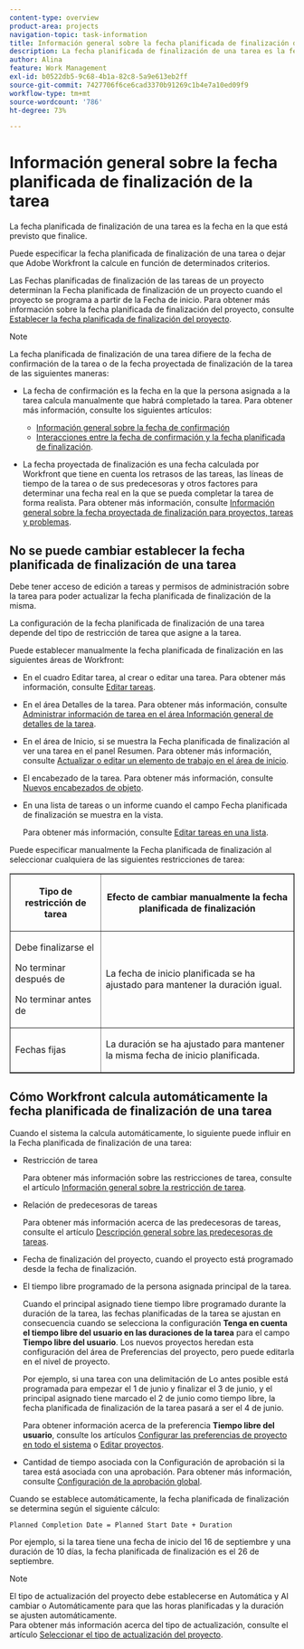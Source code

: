 ```yaml
---
content-type: overview
product-area: projects
navigation-topic: task-information
title: Información general sobre la fecha planificada de finalización de la tarea
description: La fecha planificada de finalización de una tarea es la fecha en la que está previsto que finalice.
author: Alina
feature: Work Management
exl-id: b0522db5-9c68-4b1a-82c8-5a9e613eb2ff
source-git-commit: 7427706f6ce6cad3370b91269c1b4e7a10ed09f9
workflow-type: tm+mt
source-wordcount: '786'
ht-degree: 73%

---
```


# Información general sobre la fecha planificada de finalización de la tarea

La fecha planificada de finalización de una tarea es la fecha en la que está previsto que finalice.

Puede especificar la fecha planificada de finalización de una tarea o dejar que Adobe Workfront la calcule en función de determinados criterios.

Las Fechas planificadas de finalización de las tareas de un proyecto determinan la Fecha planificada de finalización de un proyecto cuando el proyecto se programa a partir de la Fecha de inicio. Para obtener más información sobre la fecha planificada de finalización del proyecto, consulte [Establecer la fecha planificada de finalización del proyecto](../../../manage-work/projects/planning-a-project/project-planned-completion-date.md).

>[!NOTE]
>
>La fecha planificada de finalización de una tarea difiere de la fecha de confirmación de la tarea o de la fecha proyectada de finalización de la tarea de las siguientes maneras:
>
>* La fecha de confirmación es la fecha en la que la persona asignada a la tarea calcula manualmente que habrá completado la tarea. Para obtener más información, consulte los siguientes artículos:
>
>   * [Información general sobre la fecha de confirmación](../../../manage-work/projects/updating-work-in-a-project/overview-of-commit-dates.md)
>   * [Interacciones entre la fecha de confirmación y la fecha planificada de finalización](../../../manage-work/projects/updating-work-in-a-project/interactions-between-commit-and-planned-completion-dates.md).
>
>* La fecha proyectada de finalización es una fecha calculada por Workfront que tiene en cuenta los retrasos de las tareas, las líneas de tiempo de la tarea o de sus predecesoras y otros factores para determinar una fecha real en la que se pueda completar la tarea de forma realista. Para obtener más información, consulte [Información general sobre la fecha proyectada de finalización para proyectos, tareas y problemas](../../../manage-work/projects/planning-a-project/project-projected-completion-date.md).
>

## No se puede cambiar establecer la fecha planificada de finalización de una tarea

Debe tener acceso de edición a tareas y permisos de administración sobre la tarea para poder actualizar la fecha planificada de finalización de la misma.

La configuración de la fecha planificada de finalización de una tarea depende del tipo de restricción de tarea que asigne a la tarea.

Puede establecer manualmente la fecha planificada de finalización en las siguientes áreas de Workfront:

* En el cuadro Editar tarea, al crear o editar una tarea. Para obtener más información, consulte [Editar tareas](../../../manage-work/tasks/manage-tasks/edit-tasks.md).
* En el área Detalles de la tarea. Para obtener más información, consulte [Administrar información de tarea en el área Información general de detalles de la tarea](../../../manage-work/tasks/manage-tasks/task-information-in-overview.md).
* En el área de Inicio, si se muestra la Fecha planificada de finalización al ver una tarea en el panel Resumen. Para obtener más información, consulte [Actualizar o editar un elemento de trabajo en el área de inicio](../../../workfront-basics/using-home/using-the-home-area/update-and-edit-work-item-home.md).
* El encabezado de la tarea. Para obtener más información, consulte [Nuevos encabezados de objeto](../../../workfront-basics/the-new-workfront-experience/new-object-headers.md).
* En una lista de tareas o un informe cuando el campo Fecha planificada de finalización se muestra en la vista.

  Para obtener más información, consulte [Editar tareas en una lista](../../../manage-work/tasks/manage-tasks/edit-tasks-in-a-list.md).

Puede especificar manualmente la Fecha planificada de finalización al seleccionar cualquiera de las siguientes restricciones de tarea:

<table border="1" cellspacing="15" cellpadding="1"> 
 <col> 
 <col> 
 <thead> 
  <tr> 
   <th> <p><strong>Tipo de restricción de tarea</strong> </p> </th> 
   <th> <p><strong>Efecto de cambiar manualmente la fecha planificada de finalización</strong> </p> </th> 
  </tr> 
 </thead> 
 <tbody> 
  <tr> 
   <td> <p>Debe finalizarse el</p> <p>No terminar después de</p> <p>No terminar antes de</p> </td> 
   <td> <p><span class="s1">La fecha de inicio planificada se ha ajustado para mantener la duración igual.</span> </p> </td> 
  </tr> 
  <tr> 
   <td> <p>Fechas fijas</p> </td> 
   <td> <p>La duración se ha ajustado para mantener la misma fecha de inicio planificada.</p> </td> 
  </tr> 
 </tbody> 
</table>

## Cómo Workfront calcula automáticamente la fecha planificada de finalización de una tarea

Cuando el sistema la calcula automáticamente, lo siguiente puede influir en la Fecha planificada de finalización de una tarea:

* Restricción de tarea

  Para obtener más información sobre las restricciones de tarea, consulte el artículo [Información general sobre la restricción de tarea](../../../manage-work/tasks/task-constraints/task-constraint-overview.md).

* Relación de predecesoras de tareas

  Para obtener más información acerca de las predecesoras de tareas, consulte el artículo [Descripción general sobre las predecesoras de tareas](../../../manage-work/tasks/use-prdcssrs/predecessors-overview.md).

* Fecha de finalización del proyecto, cuando el proyecto está programado desde la fecha de finalización.
* El tiempo libre programado de la persona asignada principal de la tarea.

  Cuando el principal asignado tiene tiempo libre programado durante la duración de la tarea, las fechas planificadas de la tarea se ajustan en consecuencia cuando se selecciona la configuración **Tenga en cuenta el tiempo libre del usuario en las duraciones de la tarea** para el campo **Tiempo libre del usuario**. Los nuevos proyectos heredan esta configuración del área de Preferencias del proyecto, pero puede editarla en el nivel de proyecto.

  Por ejemplo, si una tarea con una delimitación de Lo antes posible está programada para empezar el 1 de junio y finalizar el 3 de junio, y el principal asignado tiene marcado el 2 de junio como tiempo libre, la fecha planificada de finalización de la tarea pasará a ser el 4 de junio.

  Para obtener información acerca de la preferencia **Tiempo libre del usuario**, consulte los artículos [Configurar las preferencias de proyecto en todo el sistema](../../../administration-and-setup/set-up-workfront/configure-system-defaults/set-project-preferences.md) o [Editar proyectos](../../../manage-work/projects/manage-projects/edit-projects.md).

* Cantidad de tiempo asociada con la Configuración de aprobación si la tarea está asociada con una aprobación. Para obtener más información, consulte [Configuración de la aprobación global](../../../administration-and-setup/customize-workfront/configure-approval-milestone-processes/establish-approval-settings.md).

Cuando se establece automáticamente, la fecha planificada de finalización se determina según el siguiente cálculo:

```
Planned Completion Date = Planned Start Date + Duration
```

Por ejemplo, si la tarea tiene una fecha de inicio del 16 de septiembre y una duración de 10 días, la fecha planificada de finalización es el 26 de septiembre.

>[!NOTE]
>
> El tipo de actualización del proyecto debe establecerse en Automática y Al cambiar o Automáticamente para que las horas planificadas y la duración se ajusten automáticamente.\
>Para obtener más información acerca del tipo de actualización, consulte el artículo [Seleccionar el tipo de actualización del proyecto](../../../manage-work/projects/manage-projects/select-project-update-type.md).
